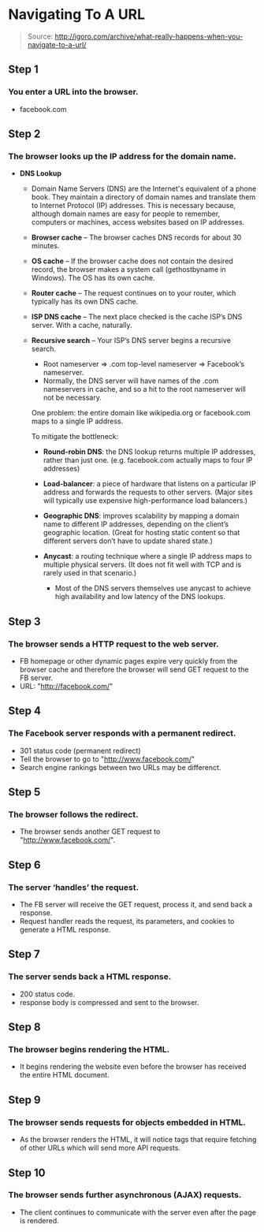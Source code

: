 # Navigating To A URL
> Source: http://igoro.com/archive/what-really-happens-when-you-navigate-to-a-url/

## Step 1
### You enter a URL into the browser.
- facebook.com

## Step 2
### The browser looks up the IP address for the domain name.

- **DNS Lookup** 
  - Domain Name Servers (DNS) are the Internet's equivalent of a phone book. They maintain a directory of domain names and translate them to Internet Protocol (IP) addresses. This is necessary because, although domain names are easy for people to remember, computers or machines, access websites based on IP addresses.

  - **Browser cache** – The browser caches DNS records for about 30 minutes.

  - **OS cache** – If the browser cache does not contain the desired record, the browser makes a system call (gethostbyname in Windows). The OS has its own cache.

  - **Router cache** – The request continues on to your router, which typically has its own DNS cache.

  - **ISP DNS cache** – The next place checked is the cache ISP’s DNS server. With a cache, naturally.

  - **Recursive search** – Your ISP’s DNS server begins a recursive search.
    - Root nameserver => .com top-level nameserver => Facebook’s nameserver.
    - Normally, the DNS server will have names of the .com nameservers in cache, and so a hit to the root nameserver will not be necessary.


    One problem: the entire domain like wikipedia.org or facebook.com maps to a single IP address.

    To mitigate the bottleneck:

    - **Round-robin DNS**: the DNS lookup returns multiple IP addresses, rather than just one. (e.g. facebook.com actually maps to four IP addresses)

    - **Load-balancer**: a piece of hardware that listens on a particular IP address and forwards the requests to other servers. (Major sites will typically use expensive high-performance load balancers.)

    - **Geographic DNS**: improves scalability by mapping a domain name to different IP addresses, depending on the client’s geographic location. (Great for hosting static content so that different servers don’t have to update shared state.)

    - **Anycast**: a routing technique where a single IP address maps to multiple physical servers. (It does not fit well with TCP and is rarely used in that scenario.)
      - Most of the DNS servers themselves use anycast to achieve high availability and low latency of the DNS lookups.

## Step 3
### The browser sends a HTTP request to the web server.
- FB homepage or other dynamic pages expire very quickly from the browser cache and therefore the browser will send GET request to the FB server.
- URL: "http://facebook.com/"

## Step 4
### The Facebook server responds with a permanent redirect.
- 301 status code (permanent redirect)
- Tell the browser to go to "http://www.facebook.com/"
- Search engine rankings between two URLs may be differenct.

## Step 5
### The browser follows the redirect.
- The browser sends another GET request to "http://www.facebook.com/".

## Step 6
### The server ‘handles’ the request.
- The FB server will receive the GET request, process it, and send back a response.
- Request handler reads the request, its parameters, and cookies to generate a HTML response.

## Step 7
### The server sends back a HTML response.
- 200 status code.
- response body is compressed and sent to the browser.

## Step 8
### The browser begins rendering the HTML.
- It begins rendering the website even before the browser has received the entire HTML document.

## Step 9
### The browser sends requests for objects embedded in HTML.
- As the browser renders the HTML, it will notice tags that require fetching of other URLs which will send more API requests.

## Step 10
### The browser sends further asynchronous (AJAX) requests.
- The client continues to communicate with the server even after the page is rendered.
